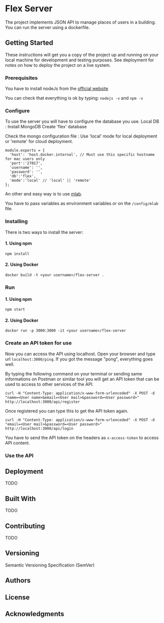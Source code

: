 # Flex Server

The project implements JSON API to manage places of users in a building. You can run the server using a dockerfile.

## Getting Started

These instructions will get you a copy of the project up and running on your local machine for development and testing purposes. See deployment for notes on how to deploy the project on a live system.

### Prerequisites

You have to install nodeJs from the [official website](https://nodejs.org/en/download/)

You can check that everything is ok by typing: `nodejs -v` and `npm -v`

### Configure

To use the server you will have to configure the database you use.
Local DB :
Install MongoDB
Create 'flex' database

Check the mongo configuration file :
Use 'local' mode for local deployment or 'remote' for cloud deployment.
```
module.exports = {
  'host': 'host.docker.internal', // Must use this specific hostname for mac users only
  'port':'27017',
  'username': '',
  'password': '',
  'db':'flex',
  'mode':'local' // 'local' || 'remote'
};
```

An other and easy way is to use [mlab](https://docs.mlab.com/).

You have to pass variables as environment variables or on the `/config/mlab` file.

### Installing

There is two ways to install the server:

#### 1. Using npm

```
npm install
```

#### 2. Using Docker

```
docker build -t <your username>/flex-server .
```
### Run

#### 1. Using npm

```
npm start
```

#### 2. Using Docker

```
docker run -p 3000:3000 -it <your username>/flex-server
```

### Create an API token for use

Now you can access the API using localhost.
Open your browser and type url `localhost:3000/ping`.
If you got the message "pong", everything goes well.

By typing the following command on your terminal or sending same informations on Postman or similar tool you will get an API token that can be used to access to other services of the API.

```
curl -H "Content-Type: application/x-www-form-urlencoded" -X POST -d "name=<User name>&email=<User mail>&password=<User password>" http://localhost:3000/api/register
```

Once registered you can type this to get the API token again.

```
curl -H "Content-Type: application/x-www-form-urlencoded" -X POST -d "email=<User mail>&password=<User password>" http://localhost:3000/api/login
```

You have to send the API token on the headers as `x-access-token` to access API content.

### Use the API


## Deployment

TODO

## Built With

TODO

## Contributing

TODO


## Versioning
Semantic Versioning Specification (SemVer)

## Authors


## License


## Acknowledgments


